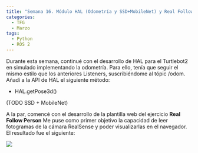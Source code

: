 ```yaml
---
title: "Semana 16. Módulo HAL (Odometría y SSD+MobileNet) y Real Follow Person (web-template)"
categories:
  - TFG
  - Marzo
tags:
  - Python
  - ROS 2
---
```


Durante esta semana, continué con el desarrollo de HAL para el Turtlebot2 en simulado implementando la odometría. Para ello, tenía que seguir el mismo estilo que los anteriores Listeners, suscribiéndome al tópic /odom.
Añadí a la API de HAL el siguiente método:
* HAL.getPose3d()

(TODO SSD + MobileNet)

A la par, comencé con el desarrollo de la plantilla web del ejercicio **Real Follow Person**
Me puse como primer objetivo la capacidad de leer fotogramas de la cámara RealSense y poder visualizarlas en el navegador. El resultado fue el siguiente:

![](/2021-tfg-carlos-caminero/images/prueba_camara_web_template.jpeg)

